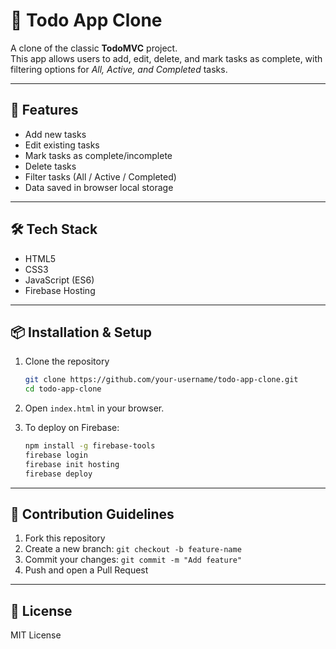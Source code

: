 # 📝 Todo App Clone  

A clone of the classic **TodoMVC** project.  
This app allows users to add, edit, delete, and mark tasks as complete, with filtering options for *All, Active, and Completed* tasks.  

---

## 🚀 Features  
- Add new tasks  
- Edit existing tasks  
- Mark tasks as complete/incomplete  
- Delete tasks  
- Filter tasks (All / Active / Completed)  
- Data saved in browser local storage  

---

## 🛠️ Tech Stack  
- HTML5  
- CSS3  
- JavaScript (ES6)  
- Firebase Hosting  

---

## 📦 Installation & Setup  

1. Clone the repository  
   ```bash
   git clone https://github.com/your-username/todo-app-clone.git
   cd todo-app-clone
   ```

2. Open `index.html` in your browser.  

3. To deploy on Firebase:  
   ```bash
   npm install -g firebase-tools
   firebase login
   firebase init hosting
   firebase deploy
   ```

---

## 🤝 Contribution Guidelines  

1. Fork this repository  
2. Create a new branch: `git checkout -b feature-name`  
3. Commit your changes: `git commit -m "Add feature"`  
4. Push and open a Pull Request  

---

## 📜 License  
MIT License  
